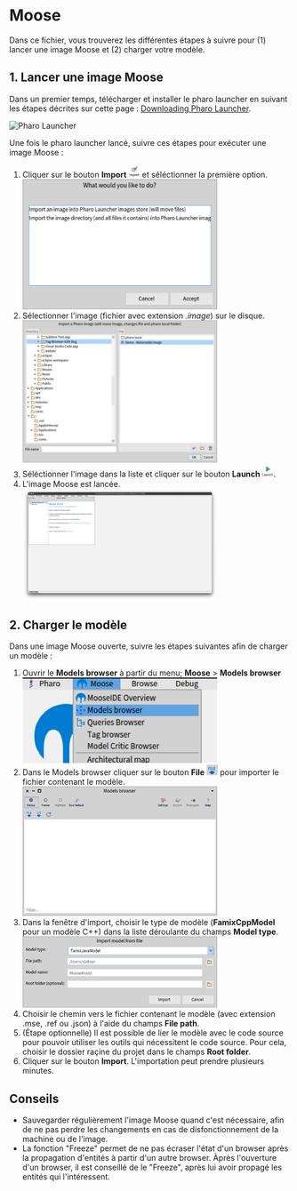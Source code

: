 # Moose

Dans ce fichier, vous trouverez les différentes étapes à suivre pour (1) lancer une image Moose  et (2) charger votre modèle.


## 1. Lancer une image Moose

Dans un premier temps, télécharger et installer le pharo launcher en suivant les étapes décrites sur cette page : [Downloading Pharo Launcher](https://pharo-project.github.io/pharo-launcher/installation/).

<img src="https://pharo-project.github.io/pharo-launcher/images/pharo-launcher.png" alt="Pharo Launcher" style="width:550px;"/>

Une fois le pharo launcher lancé, suivre ces étapes pour exécuter une image Moose :
1. Cliquer sur le bouton **Import** <img src="images/Import_image.png" alt="Import button" style="width:20px;"/> et séléctionner la première option. <br/> <img src="images/wwyltd.png" alt="What would you like to do?" style="width:350px;">
2. Sélectionner l'image (fichier avec extension *.image*) sur le disque. <br/> <img src="images/importpharoimage.png" alt="Import from disk window" style="width:350px;">
3. Séléctionner l'image dans la liste et cliquer sur le bouton **Launch** <img src="images/launchbutton.png" alt="Launch button" style="width:20px;">.
4. L'image Moose est lancée. <br/> <img src="images/MooseImage.png" alt="Moose image" style="width:350px">


## 2. Charger le modèle

Dans une image Moose ouverte, suivre les étapes suivantes afin de charger un modèle : 

1. Ouvrir le **Models browser** à partir du menu; **Moose** > **Models browser** <br/><img src="images/Menu_ModelBrowser.png" alt="drawing" style="width:350px;"/>
2. Dans le Models browser cliquer sur le bouton **File** <img src="images/fileButton.png" alt="File button" style="width:20px;"> pour importer le fichier contenant le modèle. <br/> <img src="images/Models_browser.png" alt="drawing" style="width:350px;"/>
3. Dans la fenêtre d'import, choisir le type de modèle (**FamixCppModel** pour un modèle C++) dans la liste déroulante du champs **Model type**.  <br/> <img src="images/Import_model_from_file.png" alt="drawing" style="width:350px;"/>
4. Choisir le chemin vers le fichier contenant le modèle (avec extension .mse, .ref ou .json) à l'aide du champs **File path**.
5. (Étape optionnelle) Il est possible de lier le modèle avec le code source pour pouvoir utiliser les outils qui nécessitent le code source. Pour cela, choisir le dossier raçine du projet dans le champs **Root folder**.
6. Cliquer sur le bouton **Import**. L'importation peut prendre plusieurs minutes.



## Conseils

- Sauvegarder régulièrement l'image Moose quand c'est nécessaire, afin de ne pas perdre les changements en cas de disfonctionnement de la machine ou de l'image.
- La fonction "Freeze" permet de ne pas écraser l'état d'un browser après la propagation d'entités à partir d'un autre browser. Àprès l'ouverture d'un browser, il est conseillé de le "Freeze", après lui avoir propagé les entités qui l'intéressent.